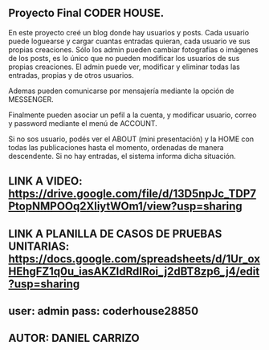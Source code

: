 
## Proyecto Final CODER HOUSE.
En este proyecto creé un blog donde hay usuarios y posts. Cada usuario puede loguearse y cargar cuantas entradas quieran, cada usuario ve sus propias creaciones.
Sólo los admin pueden cambiar fotografías o imágenes de los posts, es lo único que no pueden modificar los usuarios de sus propias creaciones.
El admin puede ver, modificar y eliminar todas las entradas, propias y de otros usuarios.

Ademas pueden comunicarse por mensajería mediante la opción de MESSENGER.

Finalmente pueden asociar un pefil a la cuenta, y modificar usuario, correo y password mediante el menú de ACCOUNT.

Si no sos usuario, podés ver el ABOUT (mini presentación) y la HOME con todas las publicaciones hasta el momento, ordenadas de manera descendente. Si no hay entradas,
el sistema informa dicha situación.

## LINK A VIDEO: https://drive.google.com/file/d/13D5npJc_TDP7PtopNMPOOq2XliytWOm1/view?usp=sharing
## LINK A PLANILLA DE CASOS DE PRUEBAS UNITARIAS: https://docs.google.com/spreadsheets/d/1Ur_oxHEhgFZ1q0u_iasAKZIdRdIRoi_j2dBT8zp6_j4/edit?usp=sharing

## user: admin pass: coderhouse28850

## AUTOR: DANIEL CARRIZO

